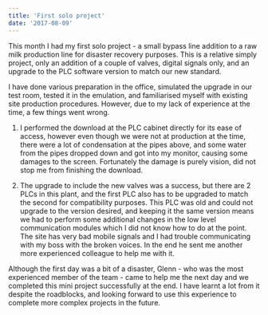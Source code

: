 ```yaml
---
title: 'First solo project'
date: '2017-08-09'
---
```


This month I had my first solo project - a small bypass line addition to a raw milk production line for disaster recovery purposes. This is a relative simply project, only an addition of a couple of valves, digital signals only, and an upgrade to the PLC software version to match our new standard. 

I have done various preparation in the office, simulated the upgrade in our test room, tested it in the emulation, and familiarised myself with existing site production procedures. However, due to my lack of experience at the time, a few things went wrong.

1. I performed the download at the PLC cabinet directly for its ease of access, however even though we were not at production at the time, there were a lot of condensation at the pipes above, and some water from the pipes dropped down and got into my monitor, causing some damages to the screen. Fortunately the damage is purely vision, did not stop me from finishing the download. 

2. The upgrade to include the new valves was a success, but there are 2 PLCs in this plant, and the first PLC also has to be upgraded to match the second for compatibility purposes. This PLC was old and could not upgrade to the version desired, and keeping it the same version means we had to perform some additional changes in the low level communication modules which I did not know how to do at the point. The site has very bad mobile signals and I had trouble communicating with my boss with the broken voices. In the end he sent me another more experienced colleague to help me with it.

Although the first day was a bit of a disaster, Glenn - who was the most experienced member of the team - came to help me the next day and we completed this mini project successfully at the end. I have learnt a lot from it despite the roadblocks, and looking forward to use this experience to complete more complex projects in the future. 